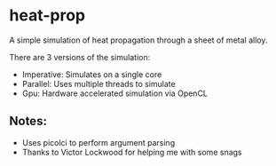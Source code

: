 # heat-prop

A simple simulation of heat propagation through a sheet of metal alloy.

There are 3 versions of the simulation:
- Imperative: Simulates on a single core
- Parallel: Uses multiple threads to simulate
- Gpu: Hardware accelerated simulation via OpenCL

## Notes:
- Uses picolci to perform argument parsing
- Thanks to Victor Lockwood for helping me with some snags